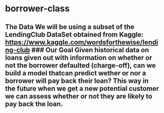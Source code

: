 # borrower-class
 ## The Data  We will be using a subset of the LendingClub DataSet obtained from Kaggle: https://www.kaggle.com/wordsforthewise/lending-club ### Our Goal  Given historical data on loans given out with information on whether or not the borrower defaulted (charge-off), can we build a model thatcan predict wether or nor a borrower will pay back their loan? This way in the future when we get a new potential customer we can assess whether or not they are likely to pay back the loan.
